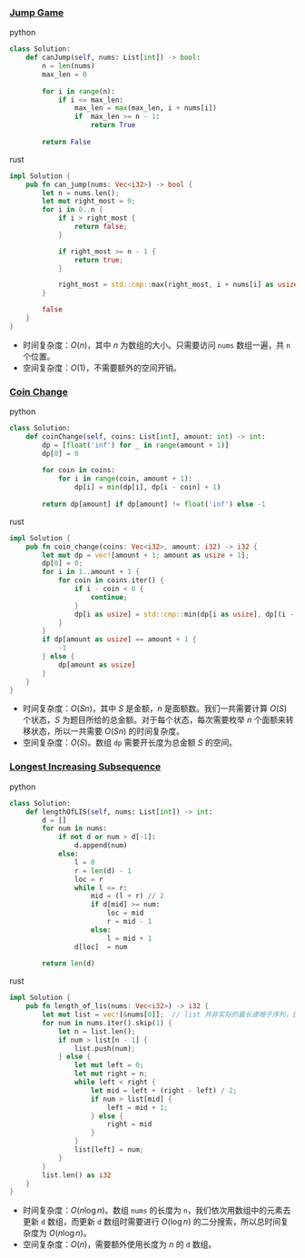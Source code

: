 ### [Jump Game](https://leetcode.cn/problems/jump-game/)

python
```python
class Solution:
    def canJump(self, nums: List[int]) -> bool:
        n = len(nums)
        max_len = 0
        
        for i in range(n):
            if i <= max_len:
                max_len = max(max_len, i + nums[i])
                if  max_len >= n - 1:
                    return True
                
        return False
```

rust
```rust
impl Solution {
    pub fn can_jump(nums: Vec<i32>) -> bool {
        let n = nums.len();
        let mut right_most = 0;
        for i in 0..n {
            if i > right_most {
                return false;
            }

            if right_most >= n - 1 {
                return true;
            }

            right_most = std::cmp::max(right_most, i + nums[i] as usize);
        }

        false
    }
}
```

* 时间复杂度：$O(n)$，其中 $n$ 为数组的大小。只需要访问 `nums` 数组一遍，共 `n` 个位置。
* 空间复杂度：$O(1)$，不需要额外的空间开销。

### [ Coin Change](https://leetcode.cn/problems/coin-change/)

python
```python
class Solution:
    def coinChange(self, coins: List[int], amount: int) -> int:
        dp = [float('inf') for _ in range(amount + 1)]
        dp[0] = 0
        
        for coin in coins:
            for i in range(coin, amount + 1):
                dp[i] = min(dp[i], dp[i - coin] + 1)
                
        return dp[amount] if dp[amount] != float('inf') else -1
```

rust
```rust
impl Solution {
    pub fn coin_change(coins: Vec<i32>, amount: i32) -> i32 {
        let mut dp = vec![amount + 1; amount as usize + 1];
        dp[0] = 0;
        for i in 1..amount + 1 {
            for coin in coins.iter() {
                if i - coin < 0 {
                    continue;
                }
                dp[i as usize] = std::cmp::min(dp[i as usize], dp[(i - coin) as usize] + 1)
            }
        }
        if dp[amount as usize] == amount + 1 {
            -1
        } else {
            dp[amount as usize]
        }
    }
}
```

* 时间复杂度：$O(Sn)$，其中 $S$ 是金额，$n$ 是面额数。我们一共需要计算 $O(S)$ 个状态，$S$ 为题目所给的总金额。对于每个状态，每次需要枚举 $n$ 个面额来转移状态，所以一共需要 $O(Sn)$ 的时间复杂度。
* 空间复杂度：$O(S)$。数组 `dp` 需要开长度为总金额 $S$ 的空间。

### [Longest Increasing Subsequence](https://leetcode.cn/problems/longest-increasing-subsequence/)

python
```python
class Solution:
    def lengthOfLIS(self, nums: List[int]) -> int:
        d = []
        for num in nums:
            if not d or num > d[-1]:
                d.append(num)
            else:
                l = 0
                r = len(d) - 1
                loc = r
                while l <= r:
                    mid = (l + r) // 2
                    if d[mid] >= num:
                        loc = mid
                        r = mid - 1
                    else:
                        l = mid + 1
                d[loc]  = num
                
        return len(d)
```

rust
```rust
impl Solution {
    pub fn length_of_lis(nums: Vec<i32>) -> i32 {
        let mut list = vec![&nums[0]];  // list 并非实际的最长递增子序列，但是长度是对的
        for num in nums.iter().skip(1) {
            let n = list.len();
            if num > list[n - 1] {
                list.push(num);
            } else {
                let mut left = 0;
                let mut right = n;
                while left < right {
                    let mid = left + (right - left) / 2;
                    if num > list[mid] {
                        left = mid + 1;
                    } else {
                        right = mid
                    }
                }
                list[left] = num;
            }
        }
        list.len() as i32
    }
}
```

* 时间复杂度：$O(n\log n)$。数组 `nums` 的长度为 `n`，我们依次用数组中的元素去更新 `d` 数组，而更新 `d` 数组时需要进行 $O(\log n)$ 的二分搜索，所以总时间复杂度为 $O(n\log n)$。
* 空间复杂度：$O(n)$，需要额外使用长度为 $n$ 的 `d` 数组。
